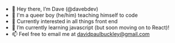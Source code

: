 - 👋 Hey there, I’m Dave (@davebdev)
- 🌈 I'm a queer boy (he/him) teaching himself to code
- 👀 Currently interested in all things front end
- 🌱 I’m currently learning javascript (but soon moving on to React)!
- 📫 Feel free to email me at davidpaulbuckley@gmail.com

<!---
davebdev/davebdev is a ✨ special ✨ repository because its `README.md` (this file) appears on your GitHub profile.
You can click the Preview link to take a look at your changes.
--->
